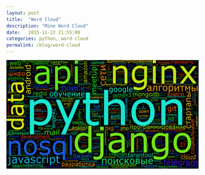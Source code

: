 ```yaml
---
layout: post
title:  "Word Cloud"
description: "Mine Word Cloud"
date:   2015-11-22 21:55:00
categories: python, word-cloud
permalink: /blog/word-cloud
---
```


![Mine word cloud](/downloads/word-cloud.png)

